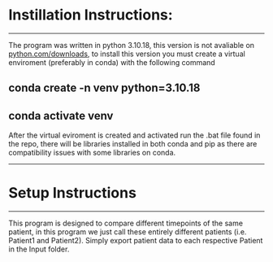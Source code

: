 # Instillation Instructions:
---
The program was written in python 3.10.18, this version is not avaliable on [python.com/downloads](https://www.python.org/downloads/), to install this version you must create a virtual enviroment (preferably in conda) with the following command

## conda create -n venv python=3.10.18
## conda activate venv

After the virtual eviroment is created and activated run the .bat file found in the repo, there will be libraries installed in both conda and pip as there are compatibility issues with some libraries on conda.

---
# Setup Instructions 
---
This program is designed to compare different timepoints of the same patient, in this program we just call these entirely different patients (i.e. Patient1 and Patient2). Simply export patient data to each respective Patient in the Input folder. 

